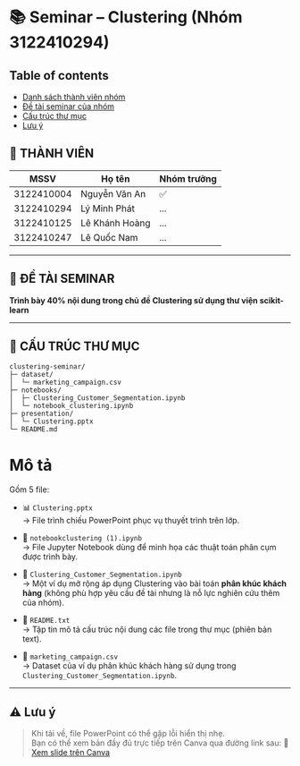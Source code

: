 # 📚 Seminar – Clustering (Nhóm 3122410294)

## Table of contents
* [Danh sách thành viên nhóm](#-thành-viên)
* [Đề tài seminar của nhóm](#-đề-tài-seminar)
* [Cấu trúc thư mục](#-cấu-trúc-thư-mục)
* [Lưu ý](#-lưu-ý)


## 👥 THÀNH VIÊN
| MSSV | Họ tên | Nhóm trưởng |
|------|-----------------|------|
| 3122410004 |  Nguyễn Văn An  | ✅ |
| 3122410294 |  Lý Minh Phát  | ... |
| 3122410125 |  Lê Khánh Hoàng  | ... |
| 3122410247 |  Lê Quốc Nam  | ... |

---

## 🎯 ĐỀ TÀI SEMINAR

**Trình bày 40% nội dung trong chủ đề Clustering sử dụng thư viện scikit-learn**

---

## 📁 CẤU TRÚC THƯ MỤC
```text
clustering-seminar/
├─ dataset/
│  └─ marketing_campaign.csv
├─ notebooks/
│  ├─ Clustering_Customer_Segmentation.ipynb
│  └─ notebook_clustering.ipynb
├─ presentation/
│  └─ Clustering.pptx
└─ README.md
```
# Mô tả
Gồm 5 file:

- 📊 `Clustering.pptx`  
  → File trình chiếu PowerPoint phục vụ thuyết trình trên lớp.

- 🧪 `notebookclustering (1).ipynb`  
  → File Jupyter Notebook dùng để minh họa các thuật toán phân cụm được trình bày.

- 🧠 `Clustering_Customer_Segmentation.ipynb`  
  → Một ví dụ mở rộng áp dụng Clustering vào bài toán **phân khúc khách hàng** (không phù hợp yêu cầu đề tài nhưng là nỗ lực nghiên cứu thêm của nhóm).

- 📄 `README.txt`  
  → Tập tin mô tả cấu trúc nội dung các file trong thư mục (phiên bản text).

- 📂 `marketing_campaign.csv`  
  → Dataset của ví dụ phân khúc khách hàng sử dụng trong `Clustering_Customer_Segmentation.ipynb`.

---

## ⚠️ Lưu ý

> Khi tải về, file PowerPoint có thể gặp lỗi hiển thị nhẹ.  
> Bạn có thể xem bản đầy đủ trực tiếp trên Canva qua đường link sau:
🔗 [Xem slide trên Canva](https://www.canva.com/design/DAGkAB1PoV0/QrFy4onujznshF15nObP-w/edit?utm_content=DAGkAB1PoV0&utm_campaign=designshare&utm_medium=link2&utm_source=sharebutton)




